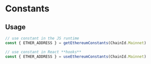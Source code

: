 # Constants

## Usage

```typescript
// use constant in the JS runtime
const { ETHER_ADDRESS } = getEthereumConstants(ChainId.Mainnet)

// use constant in React **hooks**
const { ETHER_ADDRESS } = useEthereumConstants(ChainId.Mainnet)
```
